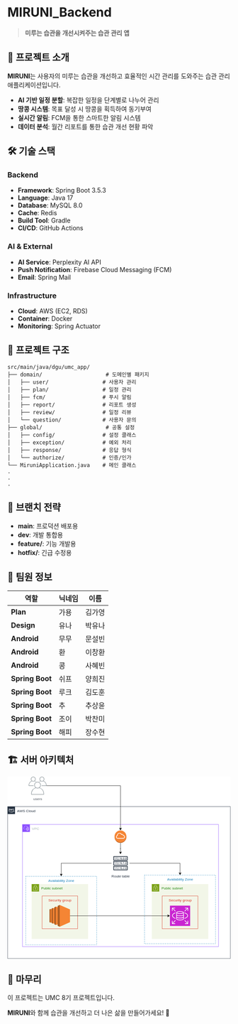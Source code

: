 # MIRUNI_Backend

> **미루는 습관을 개선시켜주는 습관 관리 앱** 

## 📱 프로젝트 소개

**MIRUNI**는 사용자의 미루는 습관을 개선하고 효율적인 시간 관리를 도와주는 습관 관리 애플리케이션입니다.

- **AI 기반 일정 분할**: 복잡한 일정을 단계별로 나누어 관리
- **땅콩 시스템**: 목표 달성 시 땅콩을 획득하여 동기부여
- **실시간 알림**: FCM을 통한 스마트한 알림 시스템
- **데이터 분석**: 월간 리포트를 통한 습관 개선 현황 파악

## 🛠️ 기술 스택

### Backend
- **Framework**: Spring Boot 3.5.3
- **Language**: Java 17
- **Database**: MySQL 8.0
- **Cache**: Redis
- **Build Tool**: Gradle
- **CI/CD**: GitHub Actions

### AI & External
- **AI Service**: Perplexity AI API
- **Push Notification**: Firebase Cloud Messaging (FCM)
- **Email**: Spring Mail

### Infrastructure
- **Cloud**: AWS (EC2, RDS)
- **Container**: Docker
- **Monitoring**: Spring Actuator

## 📁 프로젝트 구조

```
src/main/java/dgu/umc_app/
├── domain/                    # 도메인별 패키지
│   ├── user/                 # 사용자 관리
│   ├── plan/                 # 일정 관리
│   ├── fcm/                  # 푸시 알림
│   ├── report/               # 리포트 생성
│   ├── review/               # 일정 리뷰
│   └── question/             # 사용자 문의
├── global/                    # 공통 설정
│   ├── config/               # 설정 클래스
│   ├── exception/            # 예외 처리
│   ├── response/             # 응답 형식
│   └── authorize/            # 인증/인가
└── MiruniApplication.java    # 메인 클래스
.
.
.
```

## 🌿 브랜치 전략

- **main**: 프로덕션 배포용
- **dev**: 개발 통합용
- **feature/**: 기능 개발용
- **hotfix/**: 긴급 수정용

## 👥 팀원 정보

| 역할 | 닉네임 | 이름 |
|------|--------|------|
| **Plan** | 가용 | 김가영 |
| **Design** | 유나 | 박유나 |
| **Android** | 무무 | 문설빈 |
| **Android** | 환 | 이창환 |
| **Android** | 콩 | 사혜빈 |
| **Spring Boot** | 쉬프 | 양희진 |
| **Spring Boot** | 루크 | 김도훈 |
| **Spring Boot** | 추 | 추상윤 |
| **Spring Boot** | 조이 | 박찬미 |
| **Spring Boot** | 해피 | 장수현 |


## 🏗️ 서버 아키텍처

<svg xmlns="http://www.w3.org/2000/svg" xmlns:xlink="http://www.w3.org/1999/xlink" style="background: #ffffff; background-color: #ffffff; color-scheme: light;" version="1.1" width="751px" height="611px" viewBox="-0.5 -0.5 751 611"><defs/><rect fill="#ffffff" width="100%" height="100%" x="0" y="0" style="fill: rgb(255, 255, 255);"/><g><g data-cell-id="0"><g data-cell-id="1"><g data-cell-id="imflZPiKe034-M_hVzkB-5"><g><path d="M 81 360 L 271 360 L 271 544 L 81 544 Z" fill="#f2f6e8" stroke="none" pointer-events="none" style="fill: rgb(242, 246, 232);"/><path d="M 81 360 L 106 360 L 106 385 L 81 385 Z M 93.52 363.21 C 92.4 363.21 91.31 363.63 90.48 364.39 C 89.67 365.11 89.2 366.15 89.2 367.24 L 89.2 369.78 L 86.89 369.78 C 86.8 369.78 86.7 369.82 86.64 369.89 C 86.57 369.95 86.54 370.04 86.54 370.13 L 86.54 381.43 C 86.54 381.63 86.7 381.79 86.89 381.79 L 100.11 381.79 C 100.3 381.79 100.46 381.63 100.46 381.43 L 100.46 370.15 C 100.47 370.06 100.43 369.97 100.36 369.9 C 100.3 369.83 100.21 369.79 100.11 369.79 L 97.81 369.79 L 97.81 367.29 C 97.8 366.21 97.35 365.18 96.56 364.44 C 95.74 363.65 94.65 363.22 93.52 363.21 Z M 93.51 363.93 C 94.46 363.92 95.37 364.28 96.06 364.93 C 96.72 365.54 97.1 366.4 97.1 367.29 L 97.1 369.79 L 89.88 369.79 L 89.89 367.26 C 89.9 366.36 90.28 365.51 90.95 364.91 C 91.65 364.27 92.57 363.92 93.51 363.93 Z M 87.24 370.5 L 99.76 370.5 L 99.75 381.07 L 87.24 381.07 Z M 93.51 372.74 C 92.48 372.73 91.61 373.51 91.51 374.53 C 91.42 375.56 92.13 376.48 93.14 376.66 L 93.14 379.44 L 93.86 379.44 L 93.86 376.66 C 94.79 376.49 95.47 375.67 95.48 374.72 C 95.48 373.63 94.6 372.75 93.51 372.74 Z M 93.39 373.45 C 93.43 373.45 93.47 373.45 93.51 373.46 C 93.84 373.46 94.16 373.59 94.4 373.83 C 94.64 374.07 94.77 374.39 94.76 374.72 C 94.77 375.06 94.64 375.38 94.4 375.61 C 94.16 375.85 93.84 375.98 93.51 375.98 C 93.04 376.02 92.6 375.8 92.34 375.42 C 92.08 375.03 92.06 374.53 92.28 374.12 C 92.5 373.71 92.93 373.46 93.39 373.45 Z" fill="#7aa116" stroke="none" pointer-events="all" style="fill: rgb(122, 161, 22);"/></g><g><g><switch><foreignObject style="overflow: visible; text-align: left;" pointer-events="none" width="100%" height="100%" requiredFeatures="http://www.w3.org/TR/SVG11/feature#Extensibility"><div xmlns="http://www.w3.org/1999/xhtml" style="display: flex; align-items: unsafe flex-start; justify-content: unsafe flex-start; width: 158px; height: 1px; padding-top: 367px; margin-left: 113px;"><div style="box-sizing: border-box; font-size: 0; text-align: left; color: #248814; "><div style="display: inline-block; font-size: 12px; font-family: Helvetica; color: #248814; line-height: 1.2; pointer-events: all; white-space: normal; word-wrap: normal; ">Public subnet</div></div></div></foreignObject><text x="113" y="379" fill="#248814" font-family="Helvetica" font-size="12px">Public subnet</text></switch></g></g><g data-cell-id="imflZPiKe034-M_hVzkB-19"><g><rect x="61" y="334" width="239" height="230" fill="none" stroke="#147eba" stroke-dasharray="3 3" pointer-events="all" style="stroke: rgb(20, 126, 186);"/></g><g><g><switch><foreignObject style="overflow: visible; text-align: left;" pointer-events="none" width="100%" height="100%" requiredFeatures="http://www.w3.org/TR/SVG11/feature#Extensibility"><div xmlns="http://www.w3.org/1999/xhtml" style="display: flex; align-items: unsafe flex-start; justify-content: unsafe center; width: 237px; height: 1px; padding-top: 341px; margin-left: 62px;"><div style="box-sizing: border-box; font-size: 0; text-align: center; color: #147EBA; "><div style="display: inline-block; font-size: 12px; font-family: Helvetica; color: #147EBA; line-height: 1.2; pointer-events: all; white-space: normal; word-wrap: normal; ">Availability Zone</div></div></div></foreignObject><text x="181" y="353" fill="#147EBA" font-family="Helvetica" font-size="12px" text-anchor="middle">Availability Zone</text></switch></g></g></g><g data-cell-id="imflZPiKe034-M_hVzkB-8"><g><rect x="116" y="400" width="120" height="110" fill="none" stroke="#dd3522" pointer-events="all" style="stroke: rgb(221, 53, 34);"/></g><g><g><switch><foreignObject style="overflow: visible; text-align: left;" pointer-events="none" width="100%" height="100%" requiredFeatures="http://www.w3.org/TR/SVG11/feature#Extensibility"><div xmlns="http://www.w3.org/1999/xhtml" style="display: flex; align-items: unsafe flex-start; justify-content: unsafe center; width: 118px; height: 1px; padding-top: 407px; margin-left: 117px;"><div style="box-sizing: border-box; font-size: 0; text-align: center; color: #DD3522; "><div style="display: inline-block; font-size: 12px; font-family: Helvetica; color: #DD3522; line-height: 1.2; pointer-events: all; white-space: normal; word-wrap: normal; ">Security group</div></div></div></foreignObject><text x="176" y="419" fill="#DD3522" font-family="Helvetica" font-size="12px" text-anchor="middle">Security group</text></switch></g></g></g></g><g data-cell-id="imflZPiKe034-M_hVzkB-11"><g><path d="M 0 100 L 750 100 L 750 610 L 0 610 Z" fill="none" stroke="#232f3e" stroke-miterlimit="10" pointer-events="none" style="stroke: rgb(35, 47, 62);"/><path d="M 6.09 107.18 C 6.01 107.18 5.93 107.19 5.85 107.19 C 5.5 107.19 5.15 107.23 4.81 107.32 C 4.53 107.39 4.25 107.49 3.98 107.62 C 3.9 107.65 3.84 107.7 3.79 107.76 C 3.75 107.83 3.74 107.91 3.74 107.99 L 3.74 108.32 C 3.74 108.46 3.79 108.53 3.89 108.53 L 3.99 108.53 L 4.22 108.44 C 4.45 108.35 4.69 108.27 4.94 108.21 C 5.17 108.16 5.41 108.13 5.65 108.13 C 6.04 108.09 6.43 108.2 6.73 108.44 C 6.97 108.74 7.09 109.12 7.05 109.5 L 7.05 109.99 C 6.79 109.93 6.54 109.88 6.29 109.84 C 6.05 109.81 5.81 109.79 5.57 109.79 C 4.98 109.76 4.4 109.94 3.94 110.31 C 3.54 110.65 3.32 111.15 3.34 111.68 C 3.31 112.15 3.49 112.62 3.82 112.96 C 4.18 113.29 4.66 113.46 5.15 113.44 C 5.91 113.45 6.63 113.11 7.11 112.51 C 7.18 112.66 7.24 112.79 7.31 112.91 C 7.38 113.02 7.46 113.12 7.55 113.21 C 7.6 113.27 7.67 113.31 7.75 113.31 C 7.81 113.31 7.87 113.29 7.92 113.25 L 8.34 112.97 C 8.41 112.93 8.46 112.86 8.47 112.77 C 8.47 112.72 8.45 112.67 8.42 112.62 C 8.34 112.47 8.26 112.31 8.21 112.14 C 8.15 111.95 8.12 111.75 8.13 111.55 L 8.14 109.37 C 8.2 108.77 8 108.18 7.59 107.74 C 7.17 107.39 6.64 107.19 6.09 107.18 Z M 19.89 107.19 C 19.78 107.19 19.68 107.19 19.57 107.2 C 19.29 107.2 19 107.24 18.73 107.31 C 18.47 107.38 18.23 107.5 18.02 107.66 C 17.82 107.81 17.66 107.99 17.54 108.21 C 17.42 108.43 17.35 108.67 17.36 108.92 C 17.36 109.27 17.48 109.61 17.69 109.89 C 17.97 110.22 18.34 110.46 18.76 110.56 L 19.72 110.87 C 19.97 110.93 20.2 111.05 20.39 111.22 C 20.51 111.35 20.58 111.51 20.57 111.69 C 20.58 111.94 20.45 112.18 20.23 112.31 C 19.93 112.48 19.6 112.56 19.26 112.54 C 18.99 112.54 18.72 112.51 18.46 112.45 C 18.22 112.4 17.98 112.32 17.75 112.22 L 17.59 112.15 C 17.54 112.14 17.5 112.14 17.46 112.15 C 17.36 112.15 17.31 112.22 17.31 112.36 L 17.31 112.69 C 17.31 112.76 17.32 112.82 17.35 112.89 C 17.4 112.97 17.47 113.03 17.56 113.07 C 17.8 113.19 18.06 113.28 18.32 113.34 C 18.66 113.41 19 113.45 19.35 113.45 L 19.33 113.46 C 19.66 113.45 19.98 113.4 20.29 113.3 C 20.55 113.22 20.8 113.09 21.01 112.92 C 21.21 112.77 21.38 112.57 21.49 112.34 C 21.61 112.1 21.67 111.83 21.66 111.56 C 21.67 111.23 21.56 110.9 21.36 110.63 C 21.09 110.32 20.73 110.09 20.33 109.99 L 19.39 109.69 C 19.13 109.61 18.88 109.49 18.67 109.32 C 18.54 109.2 18.47 109.03 18.47 108.85 C 18.46 108.61 18.58 108.38 18.79 108.25 C 19.06 108.11 19.36 108.05 19.67 108.06 C 20.11 108.06 20.55 108.14 20.96 108.32 C 21.04 108.37 21.12 108.4 21.21 108.41 C 21.31 108.41 21.36 108.34 21.36 108.19 L 21.36 107.88 C 21.37 107.8 21.35 107.72 21.31 107.66 C 21.25 107.59 21.18 107.54 21.11 107.49 L 20.83 107.38 L 20.45 107.27 L 20.01 107.2 C 19.97 107.2 19.93 107.19 19.89 107.19 Z M 16.02 107.36 C 15.94 107.35 15.86 107.38 15.79 107.42 C 15.72 107.5 15.68 107.59 15.66 107.69 L 14.51 112.14 L 13.47 107.71 C 13.45 107.61 13.41 107.52 13.34 107.44 C 13.26 107.39 13.17 107.37 13.07 107.38 L 12.54 107.38 C 12.44 107.37 12.35 107.39 12.27 107.44 C 12.2 107.51 12.15 107.61 12.14 107.71 L 11.09 112.14 L 9.97 107.7 C 9.95 107.6 9.91 107.51 9.84 107.44 C 9.76 107.39 9.67 107.36 9.58 107.37 L 8.92 107.37 C 8.81 107.37 8.76 107.43 8.76 107.54 C 8.77 107.63 8.79 107.72 8.82 107.81 L 10.38 112.95 C 10.4 113.05 10.45 113.14 10.52 113.21 C 10.6 113.26 10.69 113.29 10.78 113.28 L 11.36 113.26 C 11.46 113.27 11.55 113.25 11.63 113.19 C 11.7 113.12 11.74 113.03 11.76 112.93 L 12.79 108.64 L 13.82 112.93 C 13.83 113.03 13.88 113.12 13.95 113.19 C 14.03 113.25 14.12 113.27 14.21 113.26 L 14.79 113.26 C 14.88 113.27 14.97 113.25 15.04 113.2 C 15.11 113.13 15.16 113.03 15.18 112.94 L 16.79 107.79 C 16.84 107.72 16.84 107.63 16.84 107.63 C 16.84 107.59 16.84 107.56 16.84 107.52 C 16.84 107.48 16.82 107.43 16.79 107.4 C 16.76 107.37 16.72 107.35 16.67 107.36 L 16.05 107.36 C 16.04 107.36 16.03 107.36 16.02 107.36 Z M 5.65 110.62 C 5.7 110.62 5.75 110.62 5.8 110.62 L 6.43 110.62 C 6.64 110.64 6.85 110.67 7.06 110.71 L 7.07 111.01 C 7.07 111.21 7.05 111.4 7 111.59 C 6.96 111.75 6.88 111.9 6.77 112.01 C 6.61 112.21 6.39 112.36 6.14 112.44 C 5.91 112.52 5.67 112.56 5.43 112.56 C 5.18 112.6 4.93 112.53 4.73 112.37 C 4.55 112.18 4.46 111.92 4.49 111.66 C 4.47 111.36 4.59 111.08 4.81 110.89 C 5.06 110.72 5.35 110.62 5.65 110.62 Z M 21.04 114.72 C 20.34 114.73 19.51 114.89 18.89 115.33 C 18.69 115.47 18.72 115.63 18.94 115.63 C 19.64 115.54 21.21 115.35 21.5 115.71 C 21.78 116.06 21.19 117.54 20.94 118.21 C 20.86 118.41 21.04 118.49 21.21 118.34 C 22.39 117.36 22.72 115.3 22.46 115 C 22.32 114.85 21.74 114.71 21.04 114.72 Z M 2.65 115.1 C 2.5 115.12 2.42 115.3 2.58 115.44 C 5.29 117.89 8.82 119.23 12.48 119.21 C 15.37 119.22 18.2 118.36 20.59 116.74 C 20.95 116.47 20.64 116.07 20.26 116.23 C 17.87 117.24 15.3 117.76 12.71 117.77 C 9.23 117.78 5.82 116.87 2.81 115.14 C 2.75 115.11 2.7 115.1 2.65 115.1 Z M 0 100 L 25 100 L 25 125 L 0 125 Z" fill="#232f3e" stroke="none" pointer-events="all" style="fill: rgb(35, 47, 62);"/></g><g><g><switch><foreignObject style="overflow: visible; text-align: left;" pointer-events="none" width="100%" height="100%" requiredFeatures="http://www.w3.org/TR/SVG11/feature#Extensibility"><div xmlns="http://www.w3.org/1999/xhtml" style="display: flex; align-items: unsafe flex-start; justify-content: unsafe flex-start; width: 718px; height: 1px; padding-top: 107px; margin-left: 32px;"><div style="box-sizing: border-box; font-size: 0; text-align: left; color: #232F3E; "><div style="display: inline-block; font-size: 12px; font-family: Helvetica; color: #232F3E; line-height: 1.2; pointer-events: all; white-space: normal; word-wrap: normal; ">AWS Cloud</div></div></div></foreignObject><text x="32" y="119" fill="#232F3E" font-family="Helvetica" font-size="12px">AWS Cloud</text></switch></g></g><g data-cell-id="imflZPiKe034-M_hVzkB-7"><g><path d="M 50 160 L 710 160 L 710 570 L 50 570 Z" fill="none" stroke="#8c4fff" stroke-miterlimit="10" pointer-events="none" style="stroke: rgb(140, 79, 255);"/><path d="M 50 160 L 50 185 L 75 185 L 75 160 Z M 60.99 164.38 C 62.29 164.36 63.51 164.77 64.32 165.55 C 64.78 166 65.14 166.51 65.42 167.1 C 65.8 166.82 66.29 166.69 66.89 166.72 C 68 166.77 68.85 167.79 69.03 169.22 C 69.97 169.3 70.58 169.77 70.91 170.66 L 70.33 170.88 C 70.06 170.16 69.57 169.83 68.74 169.83 C 68.58 169.83 68.44 169.7 68.43 169.54 C 68.35 168.08 67.55 167.38 66.85 167.34 C 66.26 167.31 65.83 167.48 65.55 167.83 C 65.48 167.93 65.38 167.97 65.26 167.96 C 65.15 167.94 65.05 167.86 65.01 167.75 C 64.76 167.06 64.39 166.49 63.88 165.99 C 62.76 164.91 60.7 164.68 58.86 165.44 C 57.57 165.96 56.74 167.32 56.74 168.88 C 56.74 169.06 56.76 169.32 56.78 169.48 C 56.8 169.64 56.7 169.79 56.55 169.82 C 55.11 170.18 54.37 171.05 54.37 172.4 C 54.37 172.46 54.37 172.53 54.38 172.59 C 54.47 174.15 55.44 175.15 56.87 175.15 L 61.87 175.15 L 61.87 175.77 L 56.87 175.77 C 55.11 175.77 53.86 174.51 53.76 172.64 C 53.75 172.57 53.75 172.48 53.75 172.4 C 53.75 170.83 54.57 169.76 56.14 169.29 C 56.12 169.15 56.12 169 56.12 168.88 C 56.12 167.06 57.1 165.48 58.63 164.86 C 59.4 164.54 60.21 164.38 60.99 164.38 Z M 67.21 169.83 C 67.25 169.83 67.29 169.84 67.33 169.86 L 71.05 171.5 C 71.17 171.55 71.24 171.66 71.24 171.79 L 71.24 176.4 C 71.24 176.47 71.26 178.43 69.99 179.72 C 69.28 180.43 68.33 180.8 67.15 180.8 C 65.97 180.8 65.02 180.43 64.33 179.72 C 63.08 178.43 63.12 176.47 63.12 176.39 L 63.12 171.73 C 63.12 171.61 63.19 171.49 63.31 171.45 L 67.08 169.86 C 67.12 169.84 67.16 169.83 67.21 169.83 Z M 67.2 170.49 L 63.74 171.94 L 63.74 176.4 C 63.74 176.42 63.71 178.19 64.78 179.29 C 65.35 179.87 66.15 180.17 67.15 180.17 C 68.15 180.17 68.96 179.87 69.54 179.28 C 70.62 178.18 70.61 176.42 70.61 176.4 L 70.61 171.99 Z M 67.2 171.57 C 67.25 171.57 67.29 171.58 67.33 171.59 L 69.79 172.65 C 69.91 172.7 69.98 172.81 69.98 172.94 L 69.98 177.02 C 69.87 177.93 69.13 179.56 67.15 179.56 C 65.23 179.56 64.49 177.93 64.37 177.06 L 64.37 172.94 C 64.37 172.81 64.45 172.7 64.56 172.65 L 67.08 171.59 C 67.12 171.58 67.16 171.57 67.2 171.57 Z M 66.89 172.35 L 64.99 173.15 L 64.99 177.02 C 65 177.05 65.27 178.75 66.89 178.92 Z M 67.52 172.35 L 67.52 178.91 C 69.11 178.69 69.35 177.05 69.36 176.98 L 69.36 173.14 Z" fill="#8c4fff" stroke="none" pointer-events="all" style="fill: rgb(140, 79, 255);"/></g><g><g><switch><foreignObject style="overflow: visible; text-align: left;" pointer-events="none" width="100%" height="100%" requiredFeatures="http://www.w3.org/TR/SVG11/feature#Extensibility"><div xmlns="http://www.w3.org/1999/xhtml" style="display: flex; align-items: unsafe flex-start; justify-content: unsafe flex-start; width: 628px; height: 1px; padding-top: 167px; margin-left: 82px;"><div style="box-sizing: border-box; font-size: 0; text-align: left; color: #AAB7B8; "><div style="display: inline-block; font-size: 12px; font-family: Helvetica; color: #AAB7B8; line-height: 1.2; pointer-events: all; white-space: normal; word-wrap: normal; ">VPC</div></div></div></foreignObject><text x="82" y="179" fill="#AAB7B8" font-family="Helvetica" font-size="12px">VPC</text></switch></g></g><g data-cell-id="imflZPiKe034-M_hVzkB-30"><g><path d="M 410 290.04 L 580.48 290.04 L 580.5 323.63" fill="none" stroke="#000000" stroke-miterlimit="10" pointer-events="stroke" style="stroke: rgb(0, 0, 0);"/><path d="M 580.5 328.88 L 577 321.88 L 580.5 323.63 L 584 321.88 Z" fill="#000000" stroke="#000000" stroke-miterlimit="10" pointer-events="all" style="fill: rgb(0, 0, 0); stroke: rgb(0, 0, 0);"/></g></g><g data-cell-id="imflZPiKe034-M_hVzkB-17"><g><path d="M 350 260 L 410 260 L 410 320 L 350 320 Z" fill="#ffffff" stroke="none" pointer-events="all" style="fill: rgb(255, 255, 255);"/><path d="M 358.18 311.34 L 401.82 311.34 L 401.82 301.12 L 358.18 301.12 Z M 404 300.02 L 404 312.43 C 404 313.03 403.51 313.52 402.91 313.52 L 357.09 313.52 C 356.49 313.52 356 313.03 356 312.43 L 356 300.02 C 356 299.42 356.49 298.93 357.09 298.93 L 402.91 298.93 C 403.51 298.93 404 299.42 404 300.02 Z M 358.18 295.11 L 401.82 295.11 L 401.82 284.89 L 358.18 284.89 Z M 404 283.8 L 404 296.2 C 404 296.81 403.51 297.3 402.91 297.3 L 357.09 297.3 C 356.49 297.3 356 296.81 356 296.2 L 356 283.8 C 356 283.19 356.49 282.7 357.09 282.7 L 402.91 282.7 C 403.51 282.7 404 283.19 404 283.8 Z M 358.18 278.88 L 401.82 278.88 L 401.82 268.66 L 358.18 268.66 Z M 404 267.57 L 404 279.98 C 404 280.58 403.51 281.07 402.91 281.07 L 357.09 281.07 C 356.49 281.07 356 280.58 356 279.98 L 356 267.57 C 356 266.97 356.49 266.48 357.09 266.48 L 402.91 266.48 C 403.51 266.48 404 266.97 404 267.57 Z M 396.85 306.26 C 396.85 307.19 396.94 307.87 397.11 308.29 C 397.29 308.71 397.57 308.92 397.96 308.92 C 398.34 308.92 398.62 308.71 398.8 308.29 C 398.97 307.87 399.06 307.19 399.06 306.26 C 399.06 305.33 398.97 304.65 398.8 304.23 C 398.62 303.81 398.34 303.6 397.96 303.6 C 397.57 303.6 397.29 303.81 397.11 304.23 C 396.94 304.65 396.85 305.33 396.85 306.26 Z M 396.4 308.81 C 396.04 308.23 395.87 307.38 395.87 306.26 C 395.87 305.13 396.04 304.28 396.4 303.7 C 396.75 303.12 397.27 302.83 397.96 302.83 C 398.64 302.83 399.16 303.12 399.51 303.7 C 399.87 304.28 400.04 305.13 400.04 306.26 C 400.04 307.38 399.87 308.24 399.51 308.82 C 399.16 309.4 398.64 309.69 397.96 309.69 C 397.27 309.69 396.75 309.4 396.4 308.81 Z M 394.35 309.66 C 394.53 309.66 394.68 309.61 394.79 309.5 C 394.9 309.39 394.96 309.24 394.96 309.05 C 394.96 308.87 394.9 308.72 394.79 308.61 C 394.68 308.5 394.53 308.44 394.35 308.44 C 394.16 308.44 394.02 308.5 393.91 308.61 C 393.79 308.72 393.74 308.87 393.74 309.05 C 393.74 309.24 393.79 309.39 393.91 309.5 C 394.02 309.61 394.16 309.66 394.35 309.66 Z M 392.68 308.77 L 389.93 308.77 C 390.71 307.82 391.26 307.11 391.59 306.65 C 391.91 306.19 392.14 305.8 392.26 305.49 C 392.38 305.18 392.44 304.88 392.44 304.58 C 392.44 304.03 392.29 303.6 392 303.29 C 391.71 302.98 391.31 302.83 390.79 302.83 C 390.49 302.83 390.2 302.88 389.92 302.98 C 389.63 303.07 389.34 303.23 389.03 303.45 L 389.03 304.26 C 389.68 303.85 390.21 303.65 390.63 303.65 C 391.17 303.65 391.45 303.98 391.45 304.64 C 391.45 304.94 391.37 305.26 391.21 305.59 C 391.06 305.92 390.8 306.33 390.44 306.83 C 390.09 307.33 389.56 308 388.88 308.85 L 388.88 309.57 L 392.68 309.57 Z M 387.13 309.66 C 387.31 309.66 387.46 309.61 387.57 309.5 C 387.68 309.39 387.74 309.24 387.74 309.05 C 387.74 308.87 387.68 308.72 387.57 308.61 C 387.46 308.5 387.31 308.44 387.13 308.44 C 386.95 308.44 386.8 308.5 386.69 308.61 C 386.58 308.72 386.52 308.87 386.52 309.05 C 386.52 309.24 386.58 309.39 386.69 309.5 C 386.8 309.61 386.95 309.66 387.13 309.66 Z M 382.49 306.66 C 382.49 307.45 382.58 308.02 382.76 308.39 C 382.94 308.75 383.22 308.94 383.61 308.94 C 384.25 308.94 384.57 308.49 384.57 307.59 C 384.57 307.18 384.49 306.86 384.32 306.64 C 384.15 306.42 383.9 306.31 383.57 306.31 C 383.22 306.31 382.86 306.4 382.49 306.58 Z M 382.04 308.9 C 381.71 308.38 381.54 307.57 381.54 306.48 C 381.54 305.3 381.74 304.4 382.15 303.77 C 382.55 303.14 383.12 302.83 383.86 302.83 C 384.09 302.83 384.32 302.86 384.56 302.91 C 384.79 302.97 385 303.05 385.17 303.14 L 385.17 303.84 C 385 303.76 384.81 303.7 384.59 303.65 C 384.38 303.61 384.17 303.58 383.98 303.58 C 383.51 303.58 383.15 303.77 382.91 304.15 C 382.67 304.53 382.54 305.13 382.5 305.96 C 382.94 305.71 383.38 305.58 383.84 305.58 C 384.36 305.58 384.77 305.76 385.07 306.11 C 385.38 306.47 385.54 306.94 385.54 307.53 C 385.54 308.2 385.36 308.72 385.01 309.11 C 384.66 309.5 384.18 309.69 383.58 309.69 C 382.89 309.69 382.38 309.43 382.04 308.9 Z M 378.54 309.57 L 379.5 309.57 L 379.5 302.95 L 378.62 302.95 L 377.03 303.86 L 377.03 304.64 L 378.54 303.93 Z M 374.98 309.66 C 375.16 309.66 375.31 309.61 375.42 309.5 C 375.53 309.39 375.59 309.24 375.59 309.05 C 375.59 308.87 375.53 308.72 375.42 308.61 C 375.31 308.5 375.16 308.44 374.98 308.44 C 374.8 308.44 374.65 308.5 374.54 308.61 C 374.43 308.72 374.37 308.87 374.37 309.05 C 374.37 309.24 374.43 309.39 374.54 309.5 C 374.65 309.61 374.8 309.66 374.98 309.66 Z M 373.32 308.77 L 370.56 308.77 C 371.34 307.82 371.9 307.11 372.22 306.65 C 372.55 306.19 372.77 305.8 372.89 305.49 C 373.01 305.18 373.08 304.88 373.08 304.58 C 373.08 304.03 372.93 303.6 372.64 303.29 C 372.35 302.98 371.94 302.83 371.42 302.83 C 371.13 302.83 370.84 302.88 370.55 302.98 C 370.27 303.07 369.97 303.23 369.67 303.45 L 369.67 304.26 C 370.31 303.85 370.84 303.65 371.26 303.65 C 371.81 303.65 372.08 303.98 372.08 304.64 C 372.08 304.94 372 305.26 371.85 305.59 C 371.69 305.92 371.44 306.33 371.08 306.83 C 370.72 307.33 370.2 308 369.52 308.85 L 369.52 309.57 L 373.32 309.57 Z M 365.21 309.57 L 366.2 309.57 L 368.32 303.66 L 368.32 302.95 L 364.45 302.95 L 364.45 303.74 L 367.36 303.74 Z M 361.47 309.57 L 362.43 309.57 L 362.43 302.95 L 361.55 302.95 L 359.96 303.86 L 359.96 304.64 L 361.47 303.93 Z M 396.85 289.67 C 396.85 290.61 396.94 291.29 397.11 291.71 C 397.29 292.13 397.57 292.34 397.96 292.34 C 398.34 292.34 398.62 292.13 398.8 291.71 C 398.97 291.29 399.06 290.61 399.06 289.67 C 399.06 288.75 398.97 288.07 398.8 287.65 C 398.62 287.23 398.34 287.02 397.96 287.02 C 397.57 287.02 397.29 287.23 397.11 287.65 C 396.94 288.07 396.85 288.75 396.85 289.67 Z M 396.4 292.23 C 396.04 291.65 395.87 290.8 395.87 289.67 C 395.87 288.56 396.04 287.7 396.4 287.12 C 396.75 286.54 397.27 286.25 397.96 286.25 C 398.64 286.25 399.16 286.54 399.51 287.12 C 399.87 287.7 400.04 288.56 400.04 289.67 C 400.04 290.8 399.87 291.65 399.51 292.24 C 399.16 292.82 398.64 293.11 397.96 293.11 C 397.27 293.11 396.75 292.82 396.4 292.23 Z M 394.35 293.08 C 394.53 293.08 394.68 293.03 394.79 292.92 C 394.9 292.8 394.96 292.66 394.96 292.47 C 394.96 292.29 394.9 292.14 394.79 292.03 C 394.68 291.92 394.53 291.86 394.35 291.86 C 394.16 291.86 394.02 291.92 393.91 292.03 C 393.79 292.14 393.74 292.29 393.74 292.47 C 393.74 292.66 393.79 292.8 393.91 292.92 C 394.02 293.03 394.16 293.08 394.35 293.08 Z M 390.69 292.99 L 391.65 292.99 L 391.65 286.37 L 390.77 286.37 L 389.18 287.28 L 389.18 288.06 L 390.69 287.35 Z M 387.13 293.08 C 387.31 293.08 387.46 293.03 387.57 292.92 C 387.68 292.8 387.74 292.66 387.74 292.47 C 387.74 292.29 387.68 292.14 387.57 292.03 C 387.46 291.92 387.31 291.86 387.13 291.86 C 386.95 291.86 386.8 291.92 386.69 292.03 C 386.58 292.14 386.52 292.29 386.52 292.47 C 386.52 292.66 386.58 292.8 386.69 292.92 C 386.8 293.03 386.95 293.08 387.13 293.08 Z M 382.49 290.08 C 382.49 290.87 382.58 291.44 382.76 291.81 C 382.94 292.17 383.22 292.36 383.61 292.36 C 384.25 292.36 384.57 291.91 384.57 291.01 C 384.57 290.6 384.49 290.28 384.32 290.06 C 384.15 289.84 383.9 289.73 383.57 289.73 C 383.22 289.73 382.86 289.82 382.49 290 Z M 382.04 292.32 C 381.71 291.8 381.54 290.99 381.54 289.89 C 381.54 288.72 381.74 287.82 382.15 287.19 C 382.55 286.56 383.12 286.25 383.86 286.25 C 384.09 286.25 384.32 286.28 384.56 286.33 C 384.79 286.39 385 286.47 385.17 286.56 L 385.17 287.26 C 385 287.18 384.81 287.12 384.59 287.07 C 384.38 287.03 384.17 287 383.98 287 C 383.51 287 383.15 287.19 382.91 287.57 C 382.67 287.95 382.54 288.55 382.5 289.38 C 382.94 289.13 383.38 289 383.84 289 C 384.36 289 384.77 289.18 385.07 289.53 C 385.38 289.89 385.54 290.36 385.54 290.95 C 385.54 291.62 385.36 292.14 385.01 292.53 C 384.66 292.92 384.18 293.11 383.58 293.11 C 382.89 293.11 382.38 292.85 382.04 292.32 Z M 378.54 292.99 L 379.5 292.99 L 379.5 286.37 L 378.62 286.37 L 377.03 287.28 L 377.03 288.06 L 378.54 287.35 Z M 374.98 293.08 C 375.16 293.08 375.31 293.03 375.42 292.92 C 375.53 292.8 375.59 292.66 375.59 292.47 C 375.59 292.29 375.53 292.14 375.42 292.03 C 375.31 291.92 375.16 291.86 374.98 291.86 C 374.8 291.86 374.65 291.92 374.54 292.03 C 374.43 292.14 374.37 292.29 374.37 292.47 C 374.37 292.66 374.43 292.8 374.54 292.92 C 374.65 293.03 374.8 293.08 374.98 293.08 Z M 373.32 292.2 L 370.56 292.2 C 371.34 291.24 371.9 290.53 372.22 290.07 C 372.55 289.61 372.77 289.22 372.89 288.91 C 373.01 288.6 373.08 288.3 373.08 288 C 373.08 287.45 372.93 287.02 372.64 286.71 C 372.35 286.4 371.94 286.25 371.42 286.25 C 371.13 286.25 370.84 286.3 370.55 286.4 C 370.27 286.49 369.97 286.65 369.67 286.87 L 369.67 287.68 C 370.31 287.27 370.84 287.07 371.26 287.07 C 371.81 287.07 372.08 287.4 372.08 288.06 C 372.08 288.36 372 288.68 371.85 289.01 C 371.69 289.34 371.44 289.75 371.08 290.25 C 370.72 290.75 370.2 291.43 369.52 292.27 L 369.52 292.99 L 373.32 292.99 Z M 365.21 292.99 L 366.2 292.99 L 368.32 287.08 L 368.32 286.37 L 364.45 286.37 L 364.45 287.16 L 367.36 287.16 Z M 361.47 292.99 L 362.43 292.99 L 362.43 286.37 L 361.55 286.37 L 359.96 287.28 L 359.96 288.06 L 361.47 287.35 Z M 396.85 274.03 C 396.85 274.97 396.94 275.65 397.11 276.07 C 397.29 276.49 397.57 276.7 397.96 276.7 C 398.34 276.7 398.62 276.49 398.8 276.07 C 398.97 275.65 399.06 274.97 399.06 274.03 C 399.06 273.1 398.97 272.43 398.8 272.01 C 398.62 271.59 398.34 271.38 397.96 271.38 C 397.57 271.38 397.29 271.59 397.11 272.01 C 396.94 272.43 396.85 273.1 396.85 274.03 Z M 396.4 276.59 C 396.04 276.01 395.87 275.15 395.87 274.03 C 395.87 272.91 396.04 272.06 396.4 271.48 C 396.75 270.9 397.27 270.61 397.96 270.61 C 398.64 270.61 399.16 270.9 399.51 271.48 C 399.87 272.06 400.04 272.91 400.04 274.03 C 400.04 275.16 399.87 276.01 399.51 276.6 C 399.16 277.18 398.64 277.47 397.96 277.47 C 397.27 277.47 396.75 277.18 396.4 276.59 Z M 394.35 277.44 C 394.53 277.44 394.68 277.39 394.79 277.27 C 394.9 277.16 394.96 277.01 394.96 276.83 C 394.96 276.64 394.9 276.5 394.79 276.39 C 394.68 276.27 394.53 276.22 394.35 276.22 C 394.16 276.22 394.02 276.27 393.91 276.39 C 393.79 276.5 393.74 276.64 393.74 276.83 C 393.74 277.01 393.79 277.16 393.91 277.27 C 394.02 277.39 394.16 277.44 394.35 277.44 Z M 389.63 274.03 C 389.63 274.97 389.72 275.65 389.9 276.07 C 390.07 276.49 390.35 276.7 390.74 276.7 C 391.12 276.7 391.4 276.49 391.58 276.07 C 391.76 275.65 391.84 274.97 391.84 274.03 C 391.84 273.1 391.76 272.43 391.58 272.01 C 391.4 271.59 391.12 271.38 390.74 271.38 C 390.35 271.38 390.07 271.59 389.9 272.01 C 389.72 272.43 389.63 273.1 389.63 274.03 Z M 389.18 276.59 C 388.83 276.01 388.65 275.15 388.65 274.03 C 388.65 272.91 388.83 272.06 389.18 271.48 C 389.54 270.9 390.05 270.61 390.74 270.61 C 391.42 270.61 391.94 270.9 392.29 271.48 C 392.65 272.06 392.83 272.91 392.83 274.03 C 392.83 275.16 392.65 276.01 392.29 276.6 C 391.94 277.18 391.42 277.47 390.74 277.47 C 390.05 277.47 389.54 277.18 389.18 276.59 Z M 387.13 277.44 C 387.31 277.44 387.46 277.39 387.57 277.27 C 387.68 277.16 387.74 277.01 387.74 276.83 C 387.74 276.64 387.68 276.5 387.57 276.39 C 387.46 276.27 387.31 276.22 387.13 276.22 C 386.95 276.22 386.8 276.27 386.69 276.39 C 386.58 276.5 386.52 276.64 386.52 276.83 C 386.52 277.01 386.58 277.16 386.69 277.27 C 386.8 277.39 386.95 277.44 387.13 277.44 Z M 382.49 274.43 C 382.49 275.22 382.58 275.8 382.76 276.17 C 382.94 276.53 383.22 276.72 383.61 276.72 C 384.25 276.72 384.57 276.27 384.57 275.37 C 384.57 274.95 384.49 274.64 384.32 274.42 C 384.15 274.2 383.9 274.09 383.57 274.09 C 383.22 274.09 382.86 274.18 382.49 274.36 Z M 382.04 276.68 C 381.71 276.16 381.54 275.35 381.54 274.25 C 381.54 273.08 381.74 272.17 382.15 271.55 C 382.55 270.92 383.12 270.61 383.86 270.61 C 384.09 270.61 384.32 270.63 384.56 270.69 C 384.79 270.75 385 270.83 385.17 270.92 L 385.17 271.62 C 385 271.54 384.81 271.48 384.59 271.43 C 384.38 271.38 384.17 271.36 383.98 271.36 C 383.51 271.36 383.15 271.55 382.91 271.93 C 382.67 272.31 382.54 272.91 382.5 273.74 C 382.94 273.48 383.38 273.36 383.84 273.36 C 384.36 273.36 384.77 273.53 385.07 273.89 C 385.38 274.25 385.54 274.72 385.54 275.31 C 385.54 275.97 385.36 276.5 385.01 276.89 C 384.66 277.27 384.18 277.47 383.58 277.47 C 382.89 277.47 382.38 277.21 382.04 276.68 Z M 378.54 277.35 L 379.5 277.35 L 379.5 270.73 L 378.62 270.73 L 377.03 271.64 L 377.03 272.42 L 378.54 271.7 Z M 374.98 277.44 C 375.16 277.44 375.31 277.39 375.42 277.27 C 375.53 277.16 375.59 277.01 375.59 276.83 C 375.59 276.64 375.53 276.5 375.42 276.39 C 375.31 276.27 375.16 276.22 374.98 276.22 C 374.8 276.22 374.65 276.27 374.54 276.39 C 374.43 276.5 374.37 276.64 374.37 276.83 C 374.37 277.01 374.43 277.16 374.54 277.27 C 374.65 277.39 374.8 277.44 374.98 277.44 Z M 373.32 276.55 L 370.56 276.55 C 371.34 275.6 371.9 274.89 372.22 274.43 C 372.55 273.97 372.77 273.58 372.89 273.27 C 373.01 272.96 373.08 272.66 373.08 272.36 C 373.08 271.81 372.93 271.38 372.64 271.07 C 372.35 270.76 371.94 270.61 371.42 270.61 C 371.13 270.61 370.84 270.66 370.55 270.75 C 370.27 270.85 369.97 271.01 369.67 271.23 L 369.67 272.04 C 370.31 271.63 370.84 271.43 371.26 271.43 C 371.81 271.43 372.08 271.76 372.08 272.42 C 372.08 272.72 372 273.03 371.85 273.36 C 371.69 273.7 371.44 274.11 371.08 274.61 C 370.72 275.11 370.2 275.78 369.52 276.63 L 369.52 277.35 L 373.32 277.35 Z M 365.21 277.35 L 366.2 277.35 L 368.32 271.44 L 368.32 270.73 L 364.45 270.73 L 364.45 271.52 L 367.36 271.52 Z M 361.47 271.7 L 359.96 272.42 L 359.96 271.64 L 361.55 270.73 L 362.43 270.73 L 362.43 277.35 L 361.47 277.35 Z" fill="#232f3e" stroke="none" pointer-events="all" style="fill: rgb(35, 47, 62);"/></g><g><g><switch><foreignObject style="overflow: visible; text-align: left;" pointer-events="none" width="100%" height="100%" requiredFeatures="http://www.w3.org/TR/SVG11/feature#Extensibility"><div xmlns="http://www.w3.org/1999/xhtml" style="display: flex; align-items: unsafe flex-start; justify-content: unsafe center; width: 1px; height: 1px; padding-top: 327px; margin-left: 380px;"><div style="box-sizing: border-box; font-size: 0; text-align: center; color: #232F3E; "><div style="display: inline-block; font-size: 12px; font-family: Helvetica; color: #232F3E; line-height: 1.2; pointer-events: all; white-space: nowrap; ">Route table</div></div></div></foreignObject><text x="380" y="339" fill="#232F3E" font-family="Helvetica" font-size="12px" text-anchor="middle">Route table</text></switch></g></g></g><g data-cell-id="imflZPiKe034-M_hVzkB-29"><g><path d="M 380 222 L 380.04 242.04 L 380.04 240.04 L 380.04 253.63" fill="none" stroke="#000000" stroke-miterlimit="10" pointer-events="stroke" style="stroke: rgb(0, 0, 0);"/><path d="M 380.04 258.88 L 376.54 251.88 L 380.04 253.63 L 383.54 251.88 Z" fill="#000000" stroke="#000000" stroke-miterlimit="10" pointer-events="all" style="fill: rgb(0, 0, 0); stroke: rgb(0, 0, 0);"/></g></g><g data-cell-id="imflZPiKe034-M_hVzkB-18"><g><path d="M 379.94 222 C 368.61 222 360.01 212.61 360.01 202.22 L 360 199.81 C 360 189.58 368.51 180 379.97 180 C 391.7 180 400 189.62 400 199.95 L 400 202.27 C 400 212.21 391.7 222 379.94 222 Z" fill="#f58534" stroke="none" pointer-events="all" style="fill: rgb(245, 133, 52);"/><path d="M 360 199.81 C 360 212.93 370.59 220.28 379.6 220.28 C 392.28 220.28 400 210.23 400 199.95 L 400 202.27 C 400 212.18 391.69 222 379.94 222 C 368.61 222 360.01 212.59 360.01 202.22 Z" fill-opacity="0.3" fill="#000000" stroke="none" pointer-events="all" style="fill: rgb(0, 0, 0);"/><rect x="360" y="180" width="0" height="0" fill="none" stroke="#000000" pointer-events="all" style="stroke: rgb(0, 0, 0);"/><path d="M 388.63 205.63 C 391.11 205.58 392.86 203.87 393.03 202.21 C 393.27 200.42 391.59 197.96 389.12 197.69 L 387.96 197.61 L 387.89 196.36 C 387.82 195.61 387.35 194.59 386.25 194.24 C 384.8 193.82 384.19 194.48 382.89 195.37 L 382.21 193.94 C 381.47 192.35 379.62 190.47 376.71 190.4 C 373.15 190.41 370.66 193.4 370.66 196.5 L 370.67 197.63 L 369.66 197.91 C 368.55 198.28 366.93 199.9 366.97 201.99 C 367.01 204.17 369.39 205.63 371.39 205.63 Z M 371.46 207.75 C 368.23 207.75 365.15 205.52 364.94 202.45 C 364.61 199.2 367.14 196.72 368.61 196.1 C 368.81 192.87 370.65 190.65 372.53 189.51 C 375.04 188 377.94 188.04 380.28 189.19 C 381.46 189.73 382.76 190.79 383.69 192.38 C 384.83 191.84 386.56 191.77 388.04 192.8 C 389.07 193.55 389.67 194.59 389.87 195.7 C 392.78 196.23 395.62 199.31 394.99 202.92 C 394.61 205.39 391.72 207.75 388.61 207.75 Z" fill="#ffffff" stroke="none" pointer-events="all" style="fill: rgb(255, 255, 255);"/></g></g><g data-cell-id="imflZPiKe034-M_hVzkB-22"><g><rect x="461" y="330" width="239" height="230" fill="none" stroke="#147eba" stroke-dasharray="3 3" pointer-events="all" style="stroke: rgb(20, 126, 186);"/></g><g><g><switch><foreignObject style="overflow: visible; text-align: left;" pointer-events="none" width="100%" height="100%" requiredFeatures="http://www.w3.org/TR/SVG11/feature#Extensibility"><div xmlns="http://www.w3.org/1999/xhtml" style="display: flex; align-items: unsafe flex-start; justify-content: unsafe center; width: 237px; height: 1px; padding-top: 337px; margin-left: 462px;"><div style="box-sizing: border-box; font-size: 0; text-align: center; color: #147EBA; "><div style="display: inline-block; font-size: 12px; font-family: Helvetica; color: #147EBA; line-height: 1.2; pointer-events: all; white-space: normal; word-wrap: normal; ">Availability Zone</div></div></div></foreignObject><text x="581" y="349" fill="#147EBA" font-family="Helvetica" font-size="12px" text-anchor="middle">Availability Zone</text></switch></g></g></g><g data-cell-id="imflZPiKe034-M_hVzkB-21"><g><path d="M 485.5 360 L 675.5 360 L 675.5 544 L 485.5 544 Z" fill="#f2f6e8" stroke="none" pointer-events="none" style="fill: rgb(242, 246, 232);"/><path d="M 485.5 360 L 510.5 360 L 510.5 385 L 485.5 385 Z M 498.02 363.21 C 496.9 363.21 495.81 363.63 494.99 364.39 C 494.17 365.11 493.7 366.15 493.7 367.24 L 493.7 369.78 L 491.39 369.78 C 491.3 369.78 491.2 369.82 491.14 369.89 C 491.07 369.95 491.04 370.04 491.04 370.13 L 491.04 381.43 C 491.04 381.63 491.2 381.79 491.39 381.79 L 504.61 381.79 C 504.8 381.79 504.96 381.63 504.96 381.43 L 504.96 370.15 C 504.97 370.06 504.93 369.97 504.86 369.9 C 504.8 369.83 504.71 369.79 504.61 369.79 L 502.31 369.79 L 502.31 367.29 C 502.3 366.21 501.85 365.18 501.06 364.44 C 500.24 363.65 499.15 363.22 498.02 363.21 Z M 498.01 363.93 C 498.96 363.92 499.87 364.28 500.56 364.93 C 501.22 365.54 501.6 366.4 501.6 367.29 L 501.6 369.79 L 494.38 369.79 L 494.39 367.26 C 494.4 366.36 494.78 365.51 495.45 364.91 C 496.15 364.27 497.07 363.92 498.01 363.93 Z M 491.74 370.5 L 504.26 370.5 L 504.25 381.07 L 491.74 381.07 Z M 498.01 372.74 C 496.98 372.73 496.11 373.51 496.01 374.53 C 495.92 375.56 496.63 376.48 497.64 376.66 L 497.64 379.44 L 498.36 379.44 L 498.36 376.66 C 499.29 376.49 499.97 375.67 499.98 374.72 C 499.98 373.63 499.1 372.75 498.01 372.74 Z M 497.89 373.45 C 497.93 373.45 497.97 373.45 498.01 373.46 C 498.34 373.46 498.66 373.59 498.9 373.83 C 499.14 374.07 499.27 374.39 499.26 374.72 C 499.27 375.06 499.14 375.38 498.9 375.61 C 498.66 375.85 498.34 375.98 498.01 375.98 C 497.54 376.02 497.1 375.8 496.84 375.42 C 496.58 375.03 496.56 374.53 496.78 374.12 C 497 373.71 497.43 373.46 497.89 373.45 Z" fill="#7aa116" stroke="none" pointer-events="all" style="fill: rgb(122, 161, 22);"/></g><g><g><switch><foreignObject style="overflow: visible; text-align: left;" pointer-events="none" width="100%" height="100%" requiredFeatures="http://www.w3.org/TR/SVG11/feature#Extensibility"><div xmlns="http://www.w3.org/1999/xhtml" style="display: flex; align-items: unsafe flex-start; justify-content: unsafe flex-start; width: 158px; height: 1px; padding-top: 367px; margin-left: 518px;"><div style="box-sizing: border-box; font-size: 0; text-align: left; color: #248814; "><div style="display: inline-block; font-size: 12px; font-family: Helvetica; color: #248814; line-height: 1.2; pointer-events: all; white-space: normal; word-wrap: normal; ">Public subnet</div></div></div></foreignObject><text x="518" y="379" fill="#248814" font-family="Helvetica" font-size="12px">Public subnet</text></switch></g></g><g data-cell-id="imflZPiKe034-M_hVzkB-23"><g><rect x="520.5" y="400" width="120" height="110" fill="none" stroke="#dd3522" pointer-events="all" style="stroke: rgb(221, 53, 34);"/></g><g><g><switch><foreignObject style="overflow: visible; text-align: left;" pointer-events="none" width="100%" height="100%" requiredFeatures="http://www.w3.org/TR/SVG11/feature#Extensibility"><div xmlns="http://www.w3.org/1999/xhtml" style="display: flex; align-items: unsafe flex-start; justify-content: unsafe center; width: 118px; height: 1px; padding-top: 407px; margin-left: 522px;"><div style="box-sizing: border-box; font-size: 0; text-align: center; color: #DD3522; "><div style="display: inline-block; font-size: 12px; font-family: Helvetica; color: #DD3522; line-height: 1.2; pointer-events: all; white-space: normal; word-wrap: normal; ">Security group</div></div></div></foreignObject><text x="581" y="419" fill="#DD3522" font-family="Helvetica" font-size="12px" text-anchor="middle">Security group</text></switch></g></g></g><g data-cell-id="imflZPiKe034-M_hVzkB-25"><g><path d="M 546.5 432.5 L 614.5 432.5 L 614.5 500.5 L 546.5 500.5 Z" fill="#c925d1" stroke="none" pointer-events="all" style="fill: rgb(201, 37, 209);"/><path d="M 556.62 441.24 L 565.64 450.27 L 564.27 451.64 L 555.24 442.62 L 555.24 449.99 L 553.3 449.99 L 553.3 440.27 C 553.3 439.74 553.73 439.3 554.27 439.3 L 563.99 439.3 L 563.99 441.24 Z M 607.7 440.27 L 607.7 449.99 L 605.76 449.99 L 605.76 442.62 L 596.73 451.64 L 595.36 450.27 L 604.38 441.24 L 597.01 441.24 L 597.01 439.3 L 606.73 439.3 C 607.27 439.3 607.7 439.74 607.7 440.27 Z M 605.76 483.01 L 607.7 483.01 L 607.7 492.73 C 607.7 493.26 607.27 493.7 606.73 493.7 L 597.01 493.7 L 597.01 491.76 L 604.38 491.76 L 595.36 482.73 L 596.73 481.36 L 605.76 490.38 Z M 605.27 465.74 C 605.27 462.51 601.55 459.33 595.31 457.22 L 595.94 455.38 C 603.1 457.8 607.21 461.58 607.21 465.74 C 607.21 469.9 603.1 473.67 595.94 476.1 L 595.31 474.26 C 601.55 472.15 605.27 468.96 605.27 465.74 Z M 555.78 465.74 C 555.78 468.82 559.27 471.93 565.1 474.03 L 564.45 475.86 C 557.71 473.43 553.84 469.74 553.84 465.74 C 553.84 461.73 557.71 458.04 564.45 455.61 L 565.1 457.44 C 559.27 459.55 555.78 462.65 555.78 465.74 Z M 565.64 482.73 L 556.62 491.76 L 563.99 491.76 L 563.99 493.7 L 554.27 493.7 C 553.73 493.7 553.3 493.26 553.3 492.73 L 553.3 483.01 L 555.24 483.01 L 555.24 490.38 L 564.27 481.36 Z M 580.5 458.03 C 573.56 458.03 569.81 456.24 569.81 455.51 C 569.81 454.78 573.56 452.98 580.5 452.98 C 587.44 452.98 591.19 454.78 591.19 455.51 C 591.19 456.24 587.44 458.03 580.5 458.03 Z M 580.53 465.56 C 573.88 465.56 569.81 463.74 569.81 462.76 L 569.81 458.03 C 572.21 459.35 576.45 459.98 580.5 459.98 C 584.55 459.98 588.79 459.35 591.19 458.03 L 591.19 462.76 C 591.19 463.74 587.14 465.56 580.53 465.56 Z M 580.53 472.98 C 573.88 472.98 569.81 471.16 569.81 470.17 L 569.81 465.39 C 572.18 466.78 576.36 467.5 580.53 467.5 C 584.67 467.5 588.83 466.78 591.19 465.4 L 591.19 470.17 C 591.19 471.16 587.14 472.98 580.53 472.98 Z M 580.5 479.63 C 573.59 479.63 569.81 477.77 569.81 476.82 L 569.81 472.81 C 572.18 474.2 576.36 474.92 580.53 474.92 C 584.67 474.92 588.83 474.2 591.19 472.82 L 591.19 476.82 C 591.19 477.77 587.41 479.63 580.5 479.63 Z M 580.5 451.04 C 574.42 451.04 567.87 452.44 567.87 455.51 L 567.87 476.82 C 567.87 479.94 574.22 481.57 580.5 481.57 C 586.78 481.57 593.13 479.94 593.13 476.82 L 593.13 455.51 C 593.13 452.44 586.58 451.04 580.5 451.04 Z" fill="#ffffff" stroke="none" pointer-events="all" style="fill: rgb(255, 255, 255);"/></g></g></g><g data-cell-id="imflZPiKe034-M_hVzkB-24"><g><path d="M 175.49 503 L 168.61 500 L 168.61 495.38 L 162.54 497.34 L 157.29 495.04 L 157.29 491.73 L 152.53 492.91 L 148.28 491.04 L 148.28 488.61 L 144.44 489.37 L 141 487.85 L 141 445.16 L 144.44 443.65 L 148.28 444.4 L 148.28 441.97 L 152.53 440.1 L 157.29 441.27 L 157.29 437.97 L 162.54 435.67 L 168.61 437.62 L 168.61 433.01 L 175.49 430 L 210 445.15 L 210 487.85 Z" fill="#f58534" stroke="none" pointer-events="all" style="fill: rgb(245, 133, 52);"/><path d="M 144.44 489.37 L 141 487.85 L 141 445.16 L 144.44 443.65 Z M 152.53 492.91 L 148.28 491.04 L 148.28 441.97 L 152.53 440.1 Z M 162.54 497.34 L 157.29 495.04 L 157.29 437.97 L 162.54 435.67 Z M 168.61 500 L 168.61 433.01 L 175.49 430 L 175.49 503 Z" fill-opacity="0.3" fill="#000000" stroke="none" pointer-events="all" style="fill: rgb(0, 0, 0);"/></g></g><g data-cell-id="imflZPiKe034-M_hVzkB-32"><g><path d="M 210 466.5 L 540.13 466.5" fill="none" stroke="#000000" stroke-miterlimit="10" pointer-events="stroke" style="stroke: rgb(0, 0, 0);"/><path d="M 545.38 466.5 L 538.38 470 L 540.13 466.5 L 538.38 463 Z" fill="#000000" stroke="#000000" stroke-miterlimit="10" pointer-events="all" style="fill: rgb(0, 0, 0); stroke: rgb(0, 0, 0);"/></g></g></g></g><g data-cell-id="imflZPiKe034-M_hVzkB-28"><g><path d="M 130.94 30.04 L 380.04 30.04 L 380 173.63" fill="none" stroke="#000000" stroke-miterlimit="10" pointer-events="stroke" style="stroke: rgb(0, 0, 0);"/><path d="M 380 178.88 L 376.5 171.88 L 380 173.63 L 383.5 171.88 Z" fill="#000000" stroke="#000000" stroke-miterlimit="10" pointer-events="all" style="fill: rgb(0, 0, 0); stroke: rgb(0, 0, 0);"/></g></g><g data-cell-id="imflZPiKe034-M_hVzkB-12"><g><rect x="71" y="0" width="60" height="60" fill="none" stroke="none" pointer-events="all"/><path d="M 115.61 1.38 C 111.97 1.38 109.04 4.32 109.04 7.96 C 109.04 11.6 111.97 14.54 115.61 14.54 C 119.26 14.54 122.19 11.6 122.19 7.96 C 122.19 4.32 119.26 1.38 115.61 1.38 Z M 114.49 29.32 L 129.53 29.31 C 129.47 25.18 128.9 23.08 126.62 19.67 C 125.03 17.6 122.11 15.76 119.22 14.95 C 118.12 15.52 116.93 15.92 115.61 15.92 C 114.29 15.92 113.09 15.52 111.99 14.94 L 111.99 14.94 C 110.41 15.35 108.98 16 107.71 16.83 L 106.94 15.74 C 108.04 15.02 109.26 14.42 110.57 13.98 C 108.83 12.52 107.65 10.41 107.65 7.96 C 107.65 3.57 111.23 0 115.61 0 L 115.61 0 C 120 0 123.57 3.57 123.57 7.96 C 123.57 10.41 122.4 12.52 120.66 13.98 C 123.46 14.98 126.1 16.72 127.73 18.84 C 127.74 18.85 127.74 18.87 127.75 18.88 C 130.28 22.64 130.94 25.22 130.94 30.01 C 130.94 30.39 130.63 30.7 130.25 30.7 L 114.49 30.7 Z M 86.39 1.38 C 90.03 1.38 92.96 4.32 92.96 7.96 C 92.96 11.6 90.03 14.54 86.39 14.54 C 82.74 14.54 79.81 11.6 79.81 7.96 C 79.81 4.32 82.74 1.38 86.39 1.38 Z M 87.51 29.32 L 72.47 29.31 C 72.53 25.18 73.1 23.08 75.38 19.67 C 76.97 17.6 79.89 15.76 82.78 14.95 C 83.88 15.52 85.07 15.92 86.39 15.92 C 87.71 15.92 88.91 15.52 90.01 14.94 L 90.01 14.94 C 91.59 15.35 93.02 16 94.29 16.83 L 95.06 15.74 C 93.96 15.02 92.74 14.42 91.43 13.98 C 93.17 12.52 94.35 10.41 94.35 7.96 C 94.35 3.57 90.77 0 86.39 0 L 86.39 0 C 82 0 78.43 3.57 78.43 7.96 C 78.43 10.41 79.6 12.52 81.34 13.98 C 78.54 14.98 75.9 16.72 74.27 18.84 C 74.26 18.85 74.26 18.87 74.25 18.88 C 71.72 22.64 71.06 25.22 71.06 30.01 C 71.06 30.39 71.37 30.7 71.75 30.7 L 87.51 30.7 Z M 100.89 16.89 C 94.79 16.89 89.82 21.85 89.82 27.96 C 89.82 31.49 91.51 34.6 94.09 36.62 C 90.05 38 86.21 40.5 83.89 43.54 C 83.88 43.55 83.87 43.56 83.86 43.58 C 80.29 48.89 79.37 52.47 79.37 59.23 C 79.37 59.65 79.71 59.99 80.12 59.99 L 121.81 60 C 122.22 60 122.56 59.66 122.56 59.25 C 122.56 54.57 122.18 49.65 119 44.88 C 119 44.87 119 44.87 118.99 44.86 C 116.31 41.08 112.45 38.16 107.7 36.62 C 110.27 34.59 111.96 31.48 111.96 27.96 C 111.96 21.85 106.99 16.89 100.89 16.89 Z M 100.89 18.39 C 106.18 18.39 110.45 22.67 110.45 27.96 C 110.45 33.25 106.18 37.52 100.89 37.52 C 99.07 37.52 97.39 36.99 95.95 36.11 L 95.92 36.01 C 95.89 36.02 95.85 36.03 95.82 36.04 C 93.13 34.35 91.33 31.38 91.33 27.96 C 91.33 22.67 95.6 18.39 100.89 18.39 Z M 106.12 37.65 C 111.1 38.95 115.03 41.88 117.76 45.72 C 120.53 49.9 120.99 54.16 121.03 58.5 L 80.9 58.48 C 80.97 52.43 81.79 49.36 85.09 44.44 C 87.38 41.46 91.54 38.83 95.69 37.67 C 97.25 38.5 99 39.02 100.89 39.02 C 102.79 39.02 104.56 38.5 106.12 37.65 Z" fill="#879196" stroke="none" pointer-events="all" style="fill: rgb(135, 145, 150);"/></g><g><g><switch><foreignObject style="overflow: visible; text-align: left;" pointer-events="none" width="100%" height="100%" requiredFeatures="http://www.w3.org/TR/SVG11/feature#Extensibility"><div xmlns="http://www.w3.org/1999/xhtml" style="display: flex; align-items: unsafe flex-start; justify-content: unsafe center; width: 1px; height: 1px; padding-top: 67px; margin-left: 101px;"><div style="box-sizing: border-box; font-size: 0; text-align: center; color: #545B64; "><div style="display: inline-block; font-size: 12px; font-family: Helvetica; color: #545B64; line-height: 1.2; pointer-events: all; white-space: nowrap; ">users</div></div></div></foreignObject><text x="101" y="79" fill="#545B64" font-family="Helvetica" font-size="12px" text-anchor="middle">users</text></switch></g></g></g><g data-cell-id="imflZPiKe034-M_hVzkB-31"><g><path d="M 350 290.04 L 180.48 290.04 L 180.5 327.63" fill="none" stroke="#000000" stroke-miterlimit="10" pointer-events="stroke" style="stroke: rgb(0, 0, 0);"/><path d="M 180.5 332.88 L 177 325.88 L 180.5 327.63 L 184 325.88 Z" fill="#000000" stroke="#000000" stroke-miterlimit="10" pointer-events="all" style="fill: rgb(0, 0, 0); stroke: rgb(0, 0, 0);"/></g></g></g></g></g></svg>

## 📄 마무리

이 프로젝트는 UMC 8기 프로젝트입니다.

**MIRUNI**와 함께 습관을 개선하고 더 나은 삶을 만들어가세요! 🌟